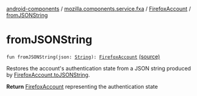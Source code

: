 [android-components](../../index.md) / [mozilla.components.service.fxa](../index.md) / [FirefoxAccount](index.md) / [fromJSONString](./from-j-s-o-n-string.md)

# fromJSONString

`fun fromJSONString(json: `[`String`](https://kotlinlang.org/api/latest/jvm/stdlib/kotlin/-string/index.html)`): `[`FirefoxAccount`](index.md) [(source)](https://github.com/mozilla-mobile/android-components/blob/master/components/service/firefox-accounts/src/main/java/mozilla/components/service/fxa/FirefoxAccount.kt#L147)

Restores the account's authentication state from a JSON string produced by
[FirefoxAccount.toJSONString](to-j-s-o-n-string.md).

**Return**
[FirefoxAccount](index.md) representing the authentication state

